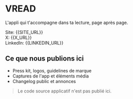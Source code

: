 # VREAD

L'appli qui t'accompagne dans ta lecture, page après page.

Site: {{SITE_URL}}  
X: {{X_URL}}  
LinkedIn: {{LINKEDIN_URL}}

## Ce que nous publions ici
- Press kit, logos, guidelines de marque
- Captures de l'app et éléments média
- Changelog public et annonces

> Le code source applicatif n'est pas publié ici.